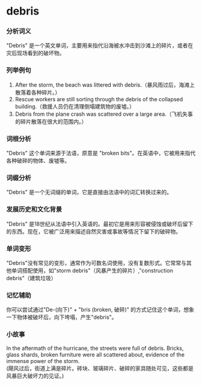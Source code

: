 # debris

### 分析词义

  

"Debris" 是一个英文单词，主要用来指代沿海被水冲击到沙滩上的碎片，或者在灾后现场看到的破坏物。

  

### 列举例句

  

1.  After the storm, the beach was littered with debris.（暴风雨过后，海滩上散落着各种碎片。）
2.  Rescue workers are still sorting through the debris of the collapsed building.（救援人员仍在清理倒塌建筑物的废墟。）
3.  Debris from the plane crash was scattered over a large area.（飞机失事的碎片散落在很大的范围内。）

  

### 词根分析

  

"Debris" 这个单词来源于法语，原意是 "broken bits"。在英语中，它被用来指代各种破碎的物体、废墟等。

  

### 词缀分析

  

"Debris" 是一个无词缀的单词，它是直接由法语中的词汇转换过来的。

  

### 发展历史和文化背景

  

"Debris" 是18世纪从法语中引入英语的。最初它是用来形容被侵蚀或破坏后留下的东西。现在，它被广泛用来描述自然灾害或事故等情况下留下的破碎物。

  

### 单词变形

  

"Debris"没有常见的变形，通常作为可数名词使用，没有复数形式。它常常与其他单词搭配使用，如"storm debris"（风暴产生的碎片）,"construction debris"（建筑垃圾）

  

### 记忆辅助

  

你可以尝试通过"De-(向下)" + "bris (broken, 破碎)" 的方式记住这个单词，想象一下物体被破坏后，向下垮塌，产生"debris"。

  

### 小故事

  

In the aftermath of the hurricane, the streets were full of debris. Bricks, glass shards, broken furniture were all scattered about, evidence of the immense power of the storm.  
(飓风过后，街道上满是碎片。砖块、玻璃碎片、破碎的家具随处可见，这些都是风暴巨大破坏力的见证。)
